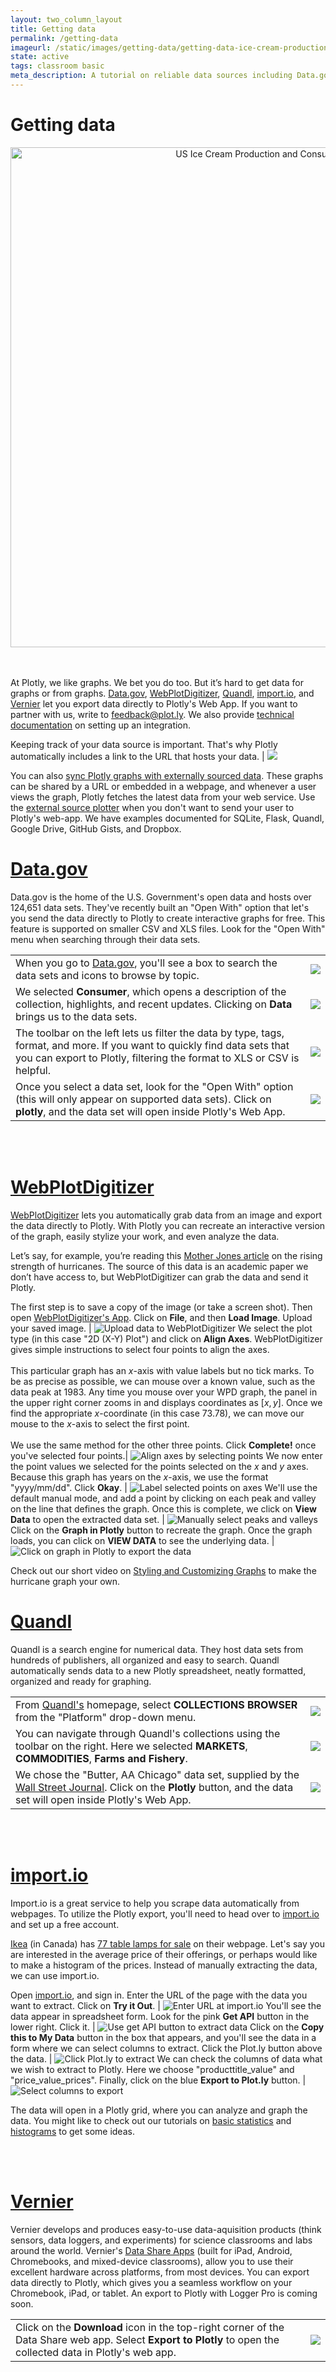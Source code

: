 ```yaml
---
layout: two_column_layout
title: Getting data
permalink: /getting-data
imageurl: /static/images/getting-data/getting-data-ice-cream-production.png
state: active
tags: classroom basic
meta_description: A tutorial on reliable data sources including Data.gov. Plotly is the easiest way to make beautiful graphs online and for free.
---
```


# Getting data

<div>
    <a href="https://plot.ly/~MattSundquist/5821/" target="_blank" title="US Ice Cream Production and Consumption" style="display: block; text-align: center;"><img src="https://plot.ly/~MattSundquist/5821.png" alt="US Ice Cream Production and Consumption" style="max-width: 100%;width: 800px;"  width="800" onerror="this.onerror=null;this.src='https://plot.ly/404.png';" /></a>
    <script data-plotly="MattSundquist:5821" src="https://plot.ly/embed.js" async></script>
</div>


<br />
<br />

<p>At Plotly, we like graphs. We bet you do too. But it’s hard to get data for graphs or from graphs. <a href="https://www.data.gov/">Data.gov</a>, <a href="http://arohatgi.info/WebPlotDigitizer/">WebPlotDigitizer</a>, <a href="https://www.quandl.com/">Quandl</a>, <a href="https://import.io/">import.io</a>, and <a href="http://www.vernier.com/">Vernier</a> let you export data directly to Plotly's Web App. If you want to partner with us, write to <a href="mailto:feedback@plot.ly">feedback@plot.ly</a>. We also provide <a href="https://plot.ly/export/">technical documentation</a> on setting up an integration.</p>

Keeping track of your data source is important. That's why Plotly automatically includes a link to the URL that hosts your data. | <img src="/static/images/getting-data/data-source-url.png">

You can also [sync Plotly graphs with externally sourced data](http://chriddyp.github.io/external-source-plotter/). These graphs can be shared by a URL or embedded in a webpage, and whenever a user views the graph, Plotly fetches the latest data from your web service. Use the [external source plotter](http://chriddyp.github.io/external-source-plotter/) when you don't want to send your user to Plotly's web-app. We have examples documented for SQLite, Flask, Quandl, Google Drive, GitHub Gists, and Dropbox. 


<h1><a href="https://www.data.gov/meta/open-apps/">Data.gov</a></h1>


<p>Data.gov is the home of the U.S. Government's open data and hosts over 124,651 data sets. They've recently built an "Open With" option that let's you send the data directly to Plotly to create interactive graphs for free. This feature is supported on smaller CSV and XLS files. Look for the "Open With" menu when searching through their data sets.</p>

<table>
<tbody>
<tr>
<td>When you go to <a href="www.data.gov">Data.gov</a>, you'll see a box to search the data sets and icons to browse by topic.</td>
<td><img src="/static/images/getting-data/search-data-gov-sets.png"></td>
</tr>
<tr>
<td>We selected <b>Consumer</b>, which opens a description of the collection, highlights, and recent updates. Clicking on <b>Data</b> brings us to the data sets.</td>
<td><img src="/static/images/getting-data/data-gov-data-tab.png"></td>
</tr>
<tr>
<td>The toolbar on the left lets us filter the data by type, tags, format, and more. If you want to quickly find data sets that you can export to Plotly, filtering the format to XLS or CSV is helpful.</td>
<td><img src="/static/images/getting-data/filter-format.png"></td>
</tr>
<tr>
<td>Once you select a data set, look for the "Open With" option (this will only appear on supported data sets). Click on <b>plotly</b>, and the data set will open inside Plotly's Web App.</td>
<td><img src="/static/images/getting-data/rent-estimates.png"></td>
</tr>
</tbody>
</table>

<br />
<br />

<h1><a href="http://arohatgi.info/WebPlotDigitizer/tutorial.html">WebPlotDigitizer</a></h1>

[WebPlotDigitizer](http://arohatgi.info/WebPlotDigitizer/) lets you automatically grab data from an image and export the data directly to Plotly. With Plotly you can recreate an interactive version of the graph, easily stylize your work, and even analyze the data. 

Let’s say, for example, you’re reading this [Mother Jones article](http://www.motherjones.com/blue-marble/2013/12/signal-increasing-hurricane-intensity-finally-emerging-noise) on the rising strength of hurricanes. The source of this data is an academic paper we don’t have access to, but WebPlotDigitizer can grab the data and send it Plotly.

The first step is to save a copy of the image (or take a screen shot). Then open [WebPlotDigitizer's App](http://arohatgi.info/WebPlotDigitizer/app). Click on **File**, and then **Load Image**. Upload your saved image. | ![Upload data to WebPlotDigitizer](/static/images/getting-data/upload-file-to-webplotdigitizer.png)
We select the plot type (in this case "2D (X-Y) Plot") and click on **Align Axes**. WebPlotDigitizer gives simple instructions to select four points to align the axes.<br><br>This particular graph has an $x$-axis with value labels but no tick marks. To be as precise as possible, we can mouse over a known value, such as the data peak at 1983. Any time you mouse over your WPD graph, the panel in the upper right corner zooms in and displays coordinates as $[x,y]$. Once we find the appropriate $x$-coordinate (in this case 73.78), we can move our mouse to the $x$-axis to select the first point.<br><br>We use the same method for the other three points. Click **Complete!** once you've selected four points.| ![Align axes by selecting points](/static/images/getting-data/align-axes-by-selecting-points.png)
We now enter the point values we selected for the points selected on the $x$ and $y$ axes. Because this graph has years on the $x$-axis, we use the format "yyyy/mm/dd". Click **Okay**. | ![Label selected points on axes](/static/images/getting-data/label-selected-points-on-axes.png)
We'll use the default manual mode, and add a point by clicking on each peak and valley on the line that defines the graph. Once this is complete, we click on **View Data** to open the extracted data set. | ![Manually select peaks and valleys](/static/images/getting-data/manually-select-peaks-and-valleys.png)
Click on the **Graph in Plotly** button to recreate the graph. Once the graph loads, you can click on **VIEW DATA** to see the underlying data. | ![Click on graph in Plotly to export the data](/static/images/getting-data/click-on-graph-in-plotly-to-export-the-data.png)

Check out our short video on [Styling and Customizing Graphs](http://help.plot.ly/styling-and-customizing-graphs-video/) to make the hurricane graph your own.

<h1><a href="https://www.quandl.com/help/plotly">Quandl</a></h1>

<p>Quandl is a search engine for numerical data. They host data sets from hundreds of publishers, all organized and easy to search. Quandl automatically sends data to a new Plotly spreadsheet, neatly formatted, organized and ready for graphing.</p>

<table>
<tbody>
<tr>
<td>From <a href="www.data.gov">Quandl's</a> homepage, select <b>COLLECTIONS BROWSER</b> from the "Platform" drop-down menu.</td>
<td><img src="/static/images/getting-data/quandl-homepage.png"></td>
</tr>
<tr>
<td>You can navigate through Quandl's collections using the toolbar on the right. Here we selected <b>MARKETS</b>, <b>COMMODITIES</b>, <b>Farms and Fishery</b>.</td>
<td><img src="/static/images/getting-data/BZEQ9C4.png"></td>
</tr>
<tr>
<td>We chose the "Butter, AA Chicago" data set, supplied by the <a href="http://www.wsj.com/">Wall Street Journal</a>. Click on the <b>Plotly</b> button, and the data set will open inside Plotly's Web App.</td>
<td><img src="/static/images/getting-data/2ttCf9B.png"></td>
</tr>
</tbody>
</table>

<br />
<br />

<h1><a href="http://blog.import.io/post/plotly-integration">import.io</a></h1>

Import.io is a great service to help you scrape data automatically from webpages. To utilize the Plotly export, you'll need to head over to [import.io](https://import.io) and set up a free account.

[Ikea](http://www.ikea.com/ca) (in Canada) has [77 table lamps for sale](http://www.ikea.com/ca/en/catalog/categories/departments/living_room/10732/) on their webpage. Let's say you are interested in the average price of their offerings, or perhaps would like to make a histogram of the prices. Instead of manually extracting the data, we can use import.io.

Open [import.io](https://import.io/), and sign in. Enter the URL of the page with the data you want to extract. Click on **Try it Out**. | ![Enter URL at import.io](/static/images/getting-data/enter-url-at-import-io.png)
You'll see the data appear in spreadsheet form. Look for the pink **Get API** button in the lower right. Click it. | ![Use get API button to extract data](/static/images/getting-data/use-get-api-button-to-extract-data.png)
Click on the **Copy this to My Data** button in the box that appears, and you'll see the data in a form where we can select columns to extract. Click the Plot.ly button above the data. | ![Click Plot.ly to extract](/static/images/getting-data/click-plot-ly-to-extract.png)
We can check the columns of data what we wish to extract to Plotly. Here we choose "producttitle_value" and "price_value_prices". Finally, click on the blue **Export to Plot.ly** button. | ![Select columns to export](/static/images/getting-data/select-columns-to-export.png)

The data will open in a Plotly grid, where you can analyze and graph the data. You might like to check out our tutorials on [basic statistics](/basic-statistics-mean-median-standard-deviation) and [histograms](/make-a-histogram) to get some ideas.

<br />
<br />

<h1><a href="http://www.vernier.com/">Vernier</a></h1>


<p>Vernier develops and produces easy-to-use data-aquisition products (think sensors, data loggers, and experiments) for science classrooms and labs around the world. Vernier's <a href="http://www.vernier.com/products/wireless-solutions/connected-science-system/apps/">Data Share Apps</a> (built for iPad, Android, Chromebooks, and mixed-device classrooms), allow you to use their excellent hardware across platforms, from most devices. You can export data directly to Plotly, which gives you a seamless workflow on your Chromebook, iPad, or tablet. An export to Plotly with Logger Pro is coming soon.</p>

<table>
<tbody>
<tr>
<td>Click on the <b>Download</b> icon in the top-right corner of the Data Share web app. Select <b>Export to Plotly</b> to open the collected data in Plotly's web app.</td>
<td><img src="/static/images/getting-data/6snjGKq.png"></td>
</tr>
</tbody>
</table>



